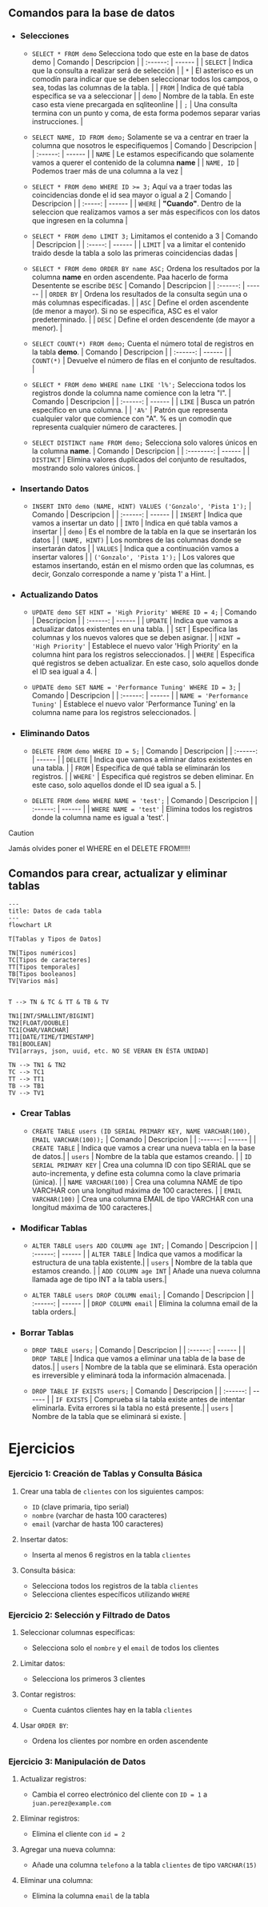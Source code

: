 ## Comandos para la base de datos

- ### Selecciones

  - `SELECT * FROM demo` Selecciona todo que este en la base de datos demo
    | Comando | Descripcion |
    | :------: | ------ |
    | `SELECT` | Indica que la consulta a realizar será de selección |
    | `*` | El asterisco es un comodín para indicar que se deben seleccionar todos los campos, o sea, todas las columnas de la tabla. |
    | `FROM` | Indica de qué tabla específica se va a seleccionar |
    | `demo` | Nombre de la tabla. En este caso esta viene precargada en sqliteonline |
    | `;` | Una consulta termina con un punto y coma, de esta forma podemos separar varias instrucciones. |

  - `SELECT NAME, ID FROM demo;` Solamente se va a centrar en traer la columna que nosotros le especifiquemos
    | Comando | Descripcion |
    | :------: | ------ |
    | `NAME` | Le estamos especificando que solamente vamos a querer el contenido de la columna **name** |
    | `NAME, ID` | Podemos traer más de una columna a la vez |

  - `SELECT * FROM demo WHERE ID >= 3;` Aquí va a traer todas las coincidencias donde el id sea mayor o igual a 2
    | Comando | Descripcion |
    | :-----: | ------ |
    | `WHERE` | **"Cuando"**. Dentro de la seleccion que realizamos vamos a ser más especificos con los datos que ingresen en la columna |

  - `SELECT * FROM demo LIMIT 3;` Limitamos el contenido a 3
    | Comando | Descripcion |
    | :-----: | ------ |
    | `LIMIT` | va a limitar el contenido traido desde la tabla a solo las primeras coincidencias dadas |

  - `SELECT * FROM demo ORDER BY name ASC;` Ordena los resultados por la columna **name** en orden ascendente. Paa hacerlo de forma Desentente se escribe `DESC`
    | Comando | Descripcion |
    | :------: | ------ |
    | `ORDER BY` | Ordena los resultados de la consulta según una o más columnas especificadas. |
    | `ASC` | Define el orden ascendente (de menor a mayor). Si no se especifica, ASC es el valor predeterminado. |
    | `DESC` | Define el orden descendente (de mayor a menor). |

  - `SELECT COUNT(*) FROM demo;` Cuenta el número total de registros en la tabla **demo**.
    | Comando | Descripcion |
    | :------: | ------ |
    | `COUNT(*)` | Devuelve el número de filas en el conjunto de resultados. |

  - `SELECT * FROM demo WHERE name LIKE 'l%';` Selecciona todos los registros donde la columna name comience con la letra "l".
    | Comando | Descripcion |
    | :------: | ------ |
    | `LIKE` | Busca un patrón específico en una columna. |
    | `'A%'` | Patrón que representa cualquier valor que comience con "A". % es un comodín que representa cualquier número de caracteres. |

  - `SELECT DISTINCT name FROM demo;` Selecciona solo valores únicos en la columna **name**.
    | Comando | Descripcion |
    | :--------: | ------ |
    | `DISTINCT` | Elimina valores duplicados del conjunto de resultados, mostrando solo valores únicos. |

- ### Insertando Datos

  - `INSERT INTO demo (NAME, HINT) VALUES ('Gonzalo', 'Pista 1');`
    | Comando | Descripcion |
    | :------: | ------ |
    | `INSERT` | Indica que vamos a insertar un dato |
    | `INTO` | Indica en qué tabla vamos a insertar |
    | `demo` | Es el nombre de la tabla en la que se insertarán los datos |
    | `(NAME, HINT)` | Los nombres de las columnas donde se insertarán datos |
    | `VALUES` | Indica que a continuación vamos a insertar valores |
    | `('Gonzalo', 'Pista 1');` | Los valores que estamos insertando, están en el mismo orden que las columnas, es decir, Gonzalo corresponde a name y 'pista 1' a Hint. |

- ### Actualizando Datos

  - `UPDATE demo SET HINT = 'High Priority' WHERE ID = 4;`
    | Comando | Descripcion |
    | :------: | ------ |
    | `UPDATE` | Indica que vamos a actualizar datos existentes en una tabla. |
    | `SET` | Especifica las columnas y los nuevos valores que se deben asignar. |
    | `HINT = 'High Priority'` | Establece el nuevo valor 'High Priority' en la columna hint para los registros seleccionados. |
    | `WHERE` | Especifica qué registros se deben actualizar. En este caso, solo aquellos donde el ID sea igual a 4. |

  - `UPDATE demo SET NAME = 'Performance Tuning' WHERE ID = 3;`
    | Comando | Descripcion |
    | :------: | ------ |
    | `NAME = 'Performance Tuning'` | Establece el nuevo valor 'Performance Tuning' en la columna name para los registros seleccionados. |

- ### Eliminando Datos

  - `DELETE FROM demo WHERE ID = 5;`
    | Comando | Descripcion |
    | :------: | ------ |
    | `DELETE` | Indica que vamos a eliminar datos existentes en una tabla. |
    | `FROM` | Especifica de qué tabla se eliminarán los registros. |
    | `WHERE'` | Especifica qué registros se deben eliminar. En este caso, solo aquellos donde el ID sea igual a 5. |

  - `DELETE FROM demo WHERE NAME = 'test';`
    | Comando | Descripcion |
    | :------: | ------ |
    | `WHERE NAME = 'test'` | Elimina todos los registros donde la columna name es igual a 'test'. |

> [!CAUTION]
> Jamás olvides poner el WHERE en el DELETE FROM!!!!!

## Comandos para crear, actualizar y eliminar tablas

```mermaid
---
title: Datos de cada tabla
---
flowchart LR

T[Tablas y Tipos de Datos]

TN[Tipos numéricos]
TC[Tipos de caracteres]
TT[Tipos temporales]
TB[Tipos booleanos]
TV[Varios más]


T --> TN & TC & TT & TB & TV

TN1[INT/SMALLINT/BIGINT]
TN2[FLOAT/DOUBLE]
TC1[CHAR/VARCHAR]
TT1[DATE/TIME/TIMESTAMP]
TB1[BOOLEAN]
TV1[arrays, json, uuid, etc. NO SE VERAN EN ÉSTA UNIDAD]

TN --> TN1 & TN2
TC --> TC1
TT --> TT1
TB --> TB1
TV --> TV1
```

- ### Crear Tablas

  - `CREATE TABLE users (ID SERIAL PRIMARY KEY, NAME VARCHAR(100), EMAIL VARCHAR(100));`
    | Comando | Descripcion |
    | :------: | ------ |
    | `CREATE TABLE` | Indica que vamos a crear una nueva tabla en la base de datos.|
    | `users` | Nombre de la tabla que estamos creando. |
    | `ID SERIAL PRIMARY KEY` | Crea una columna ID con tipo SERIAL que se auto-incrementa, y define esta columna como la clave primaria (única). |
    | `NAME VARCHAR(100)` | Crea una columna NAME de tipo VARCHAR con una longitud máxima de 100 caracteres. |
    | `EMAIL VARCHAR(100)` | Crea una columna EMAIL de tipo VARCHAR con una longitud máxima de 100 caracteres.|

- ### Modificar Tablas

  - `ALTER TABLE users ADD COLUMN age INT;`
    | Comando | Descripcion |
    | :------: | ------ |
    | `ALTER TABLE` | Indica que vamos a modificar la estructura de una tabla existente.|
    | `users` | Nombre de la tabla que estamos creando. |
    | `ADD COLUMN age INT` | Añade una nueva columna llamada age de tipo INT a la tabla users.|

  - `ALTER TABLE users DROP COLUMN email;`
    | Comando | Descripcion |
    | :------: | ------ |
    | `DROP COLUMN email` | Elimina la columna email de la tabla orders.|

- ### Borrar Tablas

  - `DROP TABLE users;`
    | Comando | Descripcion |
    | :------: | ------ |
    | `DROP TABLE` | Indica que vamos a eliminar una tabla de la base de datos.|
    | `users` | Nombre de la tabla que se eliminará. Esta operación es irreversible y eliminará toda la información almacenada. |

  - `DROP TABLE IF EXISTS users;`
    | Comando | Descripcion |
    | :------: | ------ |
    | `IF EXISTS` | Comprueba si la tabla existe antes de intentar eliminarla. Evita errores si la tabla no está presente.|
    | `users` | Nombre de la tabla que se eliminará si existe. |

# Ejercicios

### Ejercicio 1: Creación de Tablas y Consulta Básica

1. Crear una tabla de `clientes` con los siguientes campos:

   - `ID` (clave primaria, tipo serial)
   - `nombre` (varchar de hasta 100 caracteres)
   - `email` (varchar de hasta 100 caracteres)

2. Insertar datos:

   - Inserta al menos 6 registros en la tabla `clientes`

3. Consulta básica:

   - Selecciona todos los registros de la tabla `clientes`
   - Selecciona clientes específicos utilizando `WHERE`

### Ejercicio 2: Selección y Filtrado de Datos

1. Seleccionar columnas específicas:

   - Selecciona solo el `nombre` y el `email` de todos los clientes

2. Limitar datos:

   - Selecciona los primeros 3 clientes

3. Contar registros:

   - Cuenta cuántos clientes hay en la tabla `clientes`

4. Usar `ORDER BY`:

   - Ordena los clientes por nombre en orden ascendente

### Ejercicio 3: Manipulación de Datos

1. Actualizar registros:

   - Cambia el correo electrónico del cliente con `ID = 1` a `juan.perez@example.com`

2. Eliminar registros:

   - Elimina el cliente con `id = 2`

3. Agregar una nueva columna:

   - Añade una columna `telefono` a la tabla `clientes` de tipo `VARCHAR(15)`

4. Eliminar una columna:

   - Elimina la columna `email` de la tabla
